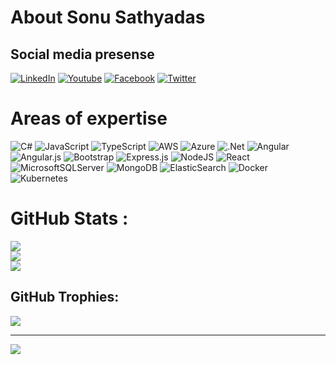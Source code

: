 # About Sonu Sathyadas
## Social media presense
[![LinkedIn](https://img.shields.io/badge/LinkedIn-0077B5?style=for-the-badge&logo=linkedin&logoColor=white)](https://in.linkedin.com/in/sonusathyadas) [![Youtube](https://img.shields.io/badge/YouTube-FF0000?style=for-the-badge&logo=youtube&logoColor=white)](https://www.youtube.com/@sonuforponnu) [![Facebook](https://img.shields.io/badge/Facebook-1877F2?style=for-the-badge&logo=facebook&logoColor=white)](https://www.facebook.com/sonusathyadas/)
[![Twitter](https://img.shields.io/badge/Twitter-1DA1F2?style=for-the-badge&logo=twitter&logoColor=white)](https://twitter.com/sonusathyadas)

# Areas of expertise
![C#](https://img.shields.io/badge/c%23-%23239120.svg?style=for-the-badge&logo=c-sharp&logoColor=white) ![JavaScript](https://img.shields.io/badge/javascript-%23323330.svg?style=for-the-badge&logo=javascript&logoColor=%23F7DF1E) ![TypeScript](https://img.shields.io/badge/typescript-%23007ACC.svg?style=for-the-badge&logo=typescript&logoColor=white) ![AWS](https://img.shields.io/badge/AWS-%23FF9900.svg?style=for-the-badge&logo=amazon-aws&logoColor=white) ![Azure](https://img.shields.io/badge/azure-%230072C6.svg?style=for-the-badge&logo=azure-devops&logoColor=white) ![.Net](https://img.shields.io/badge/.NET-5C2D91?style=for-the-badge&logo=.net&logoColor=white) ![Angular](https://img.shields.io/badge/angular-%23DD0031.svg?style=for-the-badge&logo=angular&logoColor=white) ![Angular.js](https://img.shields.io/badge/angular.js-%23E23237.svg?style=for-the-badge&logo=angularjs&logoColor=white) ![Bootstrap](https://img.shields.io/badge/bootstrap-%23563D7C.svg?style=for-the-badge&logo=bootstrap&logoColor=white) ![Express.js](https://img.shields.io/badge/express.js-%23404d59.svg?style=for-the-badge&logo=express&logoColor=%2361DAFB) ![NodeJS](https://img.shields.io/badge/node.js-6DA55F?style=for-the-badge&logo=node.js&logoColor=white) ![React](https://img.shields.io/badge/react-%2320232a.svg?style=for-the-badge&logo=react&logoColor=%2361DAFB) ![MicrosoftSQLServer](https://img.shields.io/badge/Microsoft%20SQL%20Sever-CC2927?style=for-the-badge&logo=microsoft%20sql%20server&logoColor=white) ![MongoDB](https://img.shields.io/badge/MongoDB-%234ea94b.svg?style=for-the-badge&logo=mongodb&logoColor=white) ![ElasticSearch](https://img.shields.io/badge/-ElasticSearch-005571?style=for-the-badge&logo=elasticsearch) ![Docker](https://img.shields.io/badge/docker-%230db7ed.svg?style=for-the-badge&logo=docker&logoColor=white) ![Kubernetes](https://img.shields.io/badge/kubernetes-%23326ce5.svg?style=for-the-badge&logo=kubernetes&logoColor=white) 


# GitHub Stats :
![](https://github-readme-stats.vercel.app/api?username=sonusathyadas&theme=blue-green&hide_border=true&include_all_commits=false&count_private=false)<br/>
![](https://github-readme-streak-stats.herokuapp.com/?user=sonusathyadas&theme=blue-green&hide_border=true)<br/>
![](https://github-readme-stats.vercel.app/api/top-langs/?username=sonusathyadas&theme=blue-green&hide_border=true&include_all_commits=false&count_private=false&layout=compact)

## GitHub Trophies:
![](https://github-profile-trophy.vercel.app/?username=sonusathyadas&theme=monokai&no-frame=true&no-bg=false&margin-w=4)

---
[![](https://visitcount.itsvg.in/api?id=sonusathyadas&label=Profile%20Views&color=11&icon=5&pretty=true)](https://visitcount.itsvg.in)

<!--
**sonusathyadas/sonusathyadas** is a ✨ _special_ ✨ repository because its `README.md` (this file) appears on your GitHub profile.

Here are some ideas to get you started:

- 🔭 I’m currently working on ...
- 🌱 I’m currently learning ...
- 👯 I’m looking to collaborate on ...
- 🤔 I’m looking for help with ...
- 💬 Ask me about ...
- 📫 How to reach me: ...
- 😄 Pronouns: ...
- ⚡ Fun fact: ...
-->
